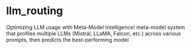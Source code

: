 # llm_routing
Optimizing LLM usage with Meta-Model Intelligence!  meta-model system that profiles multiple LLMs (Mistral, LLaMA, Falcon, etc.) across various prompts, then predicts the best-performing model
